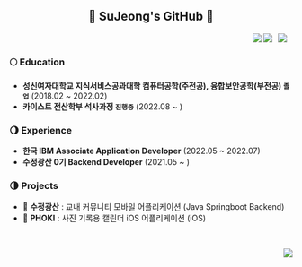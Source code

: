 <h2 align=center>🌊 SuJeong's GitHub 🌊</h2>

<div>
  <a href="https://sio2whocode.tistory.com/">
<img
src="http://img.shields.io/badge/-Tech%20Blog-655ced?style=flat&logo=github&link=https://sio2whocode.tistory.com/"
style="height : auto; margin-left : 10px; margin-right : 10px;" align="right"/>
</a>
  <img src="https://hits.seeyoufarm.com/api/count/incr/badge.svg?url=https%3A%2F%2Fgithub.com%2Fsio2whocodes&count_bg=%234A75FF&title_bg=%23FDFDFC&icon=&icon_color=%23E7E7E7&title=%F0%9F%91%8B&edge_flat=true" align="right" />
  <a href="https://solved.ac/fltcy2039"><img src="http://mazassumnida.wtf/api/mini/generate_badge?boj=fltcy2039" align="right" /></a>
</div>

<br/>

### 🌕 Education
- **성신여자대학교 지식서비스공과대학 컴퓨터공학(주전공), 융합보안공학(부전공) `졸업`** (2018.02 ~ 2022.02)<br/>
- **카이스트 전산학부 석사과정 `진행중`** (2022.08 ~ )<br/>

### 🌖 Experience
- **한국 IBM Associate Application Developer** (2022.05 ~ 2022.07)<br/>
- **수정광산 0기 Backend Developer** (2021.05 ~ )<br/>

### 🌗 Projects
- 🔮 **수정광산** : 교내 커뮤니티 모바일 어플리케이션 (Java Springboot Backend)<br/>
- 📘 **PHOKI** : 사진 기록용 캘린더 iOS 어플리케이션 (iOS)<br/>

<br/>
<p align=center>
  <img src="http://mazassumnida.wtf/api/generate_badge?boj=fltcy2039" align="right" />
</p>
